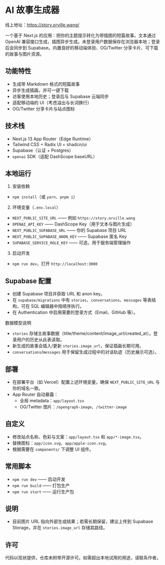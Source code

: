 # AI 故事生成器

线上地址：https://story.orville.wang/

一个基于 Next.js 的应用：把你的主题提示转化为带插图的短篇故事。文本通过 OpenAI 兼容接口生成，插图异步生成。未登录用户数据保存在浏览器本地；登录后会同步到 Supabase。内置良好的移动端体验、OG/Twitter 分享卡片、可下载的故事与图片资源。

## 功能特性
- 生成带 Markdown 格式的短篇故事
- 异步生成插画，并可一键下载
- 访客使用本地历史；登录后与 Supabase 云端同步
- 适配移动端的 UI（考虑溢出与长词换行）
- OG/Twitter 分享卡片与站点图标

## 技术栈
- Next.js 13 App Router（Edge Runtime）
- Tailwind CSS + Radix UI + shadcn/ui
- Supabase（认证 + Postgres）
- `openai` SDK（适配 DashScope baseURL）

## 本地运行
1) 安装依赖
- `npm install`（或 `yarn`、`pnpm i`）

2) 环境变量（`.env.local`）
- `NEXT_PUBLIC_SITE_URL` —— 例如 `https://story.orville.wang`
- `OPENAI_API_KEY` —— DashScope Key（用于文本与图片生成）
- `NEXT_PUBLIC_SUPABASE_URL` —— 你的 Supabase 项目 URL
- `NEXT_PUBLIC_SUPABASE_ANON_KEY` —— Supabase 匿名 Key
- `SUPABASE_SERVICE_ROLE_KEY` —— 可选，用于服务端管理操作

3) 启动开发
- `npm run dev`，打开 `http://localhost:3000`

## Supabase 配置
- 创建 Supabase 项目并获取 URL 和 anon key。
- 在 `supabase/migrations` 中有 `stories`、`conversations`、`messages` 等表结构，可在 SQL 编辑器中按顺序执行。
- 在 Authentication 中启用需要的登录方式（Email、GitHub 等）。

数据模型说明
- `stories` 存储主故事数据（title/theme/content/image_url/created_at）。登录用户的历史从此表读取。
- 新生成的故事会插入/更新 `stories.image_url`，保证插画长期可用。
- `conversations`/`messages` 用于保留生成过程中的对话轨迹（历史展示可选）。

## 部署
- 在部署平台（如 Vercel）配置上述环境变量，确保 `NEXT_PUBLIC_SITE_URL` 与你的域名一致。
- App Router 自动暴露：
  - 全局 metadata：`app/layout.tsx`
  - OG/Twitter 图片：`/opengraph-image`、`/twitter-image`

## 自定义
- 修改站点名称、色彩与文案：`app/layout.tsx` 和 `app/*-image.tsx`。
- 替换图标：`app/icon.svg`、`app/apple-icon.svg`。
- 根据需要在 `components/` 下调整 UI 组件。

## 常用脚本
- `npm run dev` —— 启动开发
- `npm run build` —— 打包生产
- `npm run start` —— 运行生产包

## 说明
- 目前图片 URL 指向外部生成结果；若需长期保留，建议上传到 Supabase Storage，并在 `stories.image_url` 存储其路径。

## 许可
代码以现状提供，仓库未附带开源许可。如需超出本地试用的用途，请联系作者。

